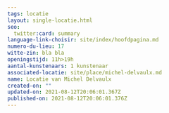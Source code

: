 ```yaml
---
tags: locatie
layout: single-locatie.html
seo:
  twitter:card: summary
language-link-choisir: site/index/hoofdpagina.md
numero-du-lieu: 17
witte-zin: bla bla
openingstijd: 11h>19h
aantal-kunstenaars: 1 kunstenaar
associated-locatie: site/place/michel-delvaulx.md
name: Locatie van Michel Delvaulx
created-on: ""
updated-on: 2021-08-12T20:06:01.367Z
published-on: 2021-08-12T20:06:01.376Z
---
```

